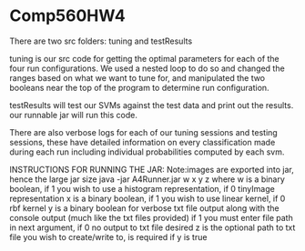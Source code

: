 # Comp560HW4

There are two src folders: tuning and testResults

tuning is our src code for getting the optimal parameters for each of the four run configurations. 
We used a nested loop to do so and changed the ranges based on what we want to tune for, and manipulated the two
booleans near the top of the program to determine run configuration.

testResults will test our SVMs against the test data and print out the results. our runnable jar will run this code.

There are also verbose logs for each of our tuning sessions and testing sessions, these have detailed information on every
classification made during each run including individual probabilities computed by each svm.

INSTRUCTIONS FOR RUNNING THE JAR:   Note:images are exported into jar, hence the large jar size
java -jar A4Runner.jar w x y z
where
w is a binary boolean, if 1 you wish to use a histogram representation, if 0 tinyImage representation
x is a binary boolean, if 1 you wish to use linear kernel, if 0 rbf kernel
y is a binary boolean for verbose txt file output along with the console output (much like the txt files provided) if 1 
you must enter file path in next argument, if 0 no output to txt file desired
z is the optional path to txt file you wish to create/write to, is required if y is true

